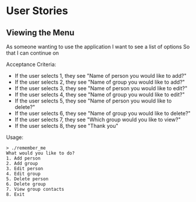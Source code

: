 # User Stories

## Viewing the Menu

As someone wanting to use the application
I want to see a list of options
So that I can continue on

Acceptance Criteria:
  * If the user selects 1, they see "Name of person you would like to add?"
  * If the user selects 2, they see "Name of group you would like to add?"
  * If the user selects 3, they see "Name of person you would like to edit?"
  * If the user selects 4, they see "Name of group you would like to edit?"
  * If the user selects 5, they see "Name of person you would like to delete?"
  * If the user selects 6, they see "Name of group you would like to delete?"
  * If the user selects 7, they see "Which group would you like to view?"
  * If the user selects 8, they see "Thank you"

Usage:

    > ./remember_me
    What would you like to do?
    1. Add person
    2. Add group
    3. Edit person
    4. Edit group
    5. Delete person
    6. Delete group
    7. View group contacts
    8. Exit

